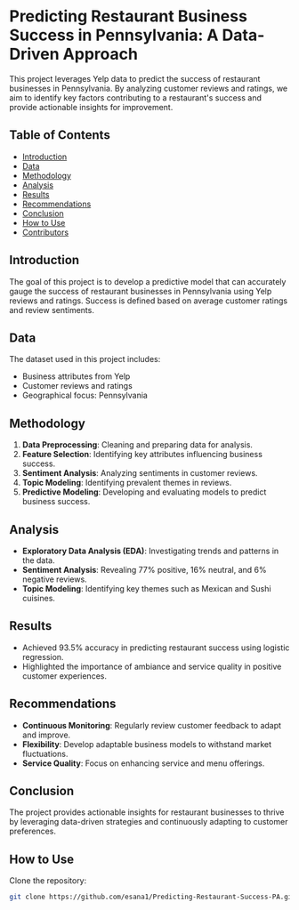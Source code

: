 # Predicting Restaurant Business Success in Pennsylvania: A Data-Driven Approach

This project leverages Yelp data to predict the success of restaurant businesses in Pennsylvania. By analyzing customer reviews and ratings, we aim to identify key factors contributing to a restaurant's success and provide actionable insights for improvement.

## Table of Contents

- [Introduction](#introduction)
- [Data](#data)
- [Methodology](#methodology)
- [Analysis](#analysis)
- [Results](#results)
- [Recommendations](#recommendations)
- [Conclusion](#conclusion)
- [How to Use](#how-to-use)
- [Contributors](#contributors)

## Introduction

The goal of this project is to develop a predictive model that can accurately gauge the success of restaurant businesses in Pennsylvania using Yelp reviews and ratings. Success is defined based on average customer ratings and review sentiments.

## Data

The dataset used in this project includes:
- Business attributes from Yelp
- Customer reviews and ratings
- Geographical focus: Pennsylvania

## Methodology

1. **Data Preprocessing**: Cleaning and preparing data for analysis.
2. **Feature Selection**: Identifying key attributes influencing business success.
3. **Sentiment Analysis**: Analyzing sentiments in customer reviews.
4. **Topic Modeling**: Identifying prevalent themes in reviews.
5. **Predictive Modeling**: Developing and evaluating models to predict business success.

## Analysis

- **Exploratory Data Analysis (EDA)**: Investigating trends and patterns in the data.
- **Sentiment Analysis**: Revealing 77% positive, 16% neutral, and 6% negative reviews.
- **Topic Modeling**: Identifying key themes such as Mexican and Sushi cuisines.

## Results

- Achieved 93.5% accuracy in predicting restaurant success using logistic regression.
- Highlighted the importance of ambiance and service quality in positive customer experiences.

## Recommendations

- **Continuous Monitoring**: Regularly review customer feedback to adapt and improve.
- **Flexibility**: Develop adaptable business models to withstand market fluctuations.
- **Service Quality**: Focus on enhancing service and menu offerings.

## Conclusion

The project provides actionable insights for restaurant businesses to thrive by leveraging data-driven strategies and continuously adapting to customer preferences.

## How to Use

Clone the repository:
   ```bash
   git clone https://github.com/esana1/Predicting-Restaurant-Success-PA.git
   
